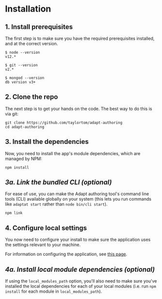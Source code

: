 # Installation

## 1. Install prerequisites
The first step is to make sure you have the required prerequisites installed, and at the correct version.

```
$ node --version
v12.*

$ git --version
v2.*

$ mongod --version
db version v3+
```

## 2. Clone the repo
The next step is to get your hands on the code. The best way to do this is via git:
```
git clone https://github.com/taylortom/adapt-authoring
cd adapt-authoring
```

## 3. Install the dependencies
Now, you need to install the app's module dependencies, which are managed by NPM:
```
npm install
```

## *3a. Link the bundled CLI (optional)*

For ease of use, you can make the Adapt authoring tool's command line tools (CLI) available globally on your system (this lets you run commands like `adaptat start` rather than `node bin/cli start`).

```
npm link
```

## 4. Configure local settings
You now need to configure your install to make sure the application uses the settings relevant to your machine.

For information on configuring the application, see [this page](temp-configuration.html).

## *4a. Install local module dependencies (optional)*
If using the `local_modules_path` option, you'll also need to make sure you've installed the local dependencies for each of your local modules (i.e. run `npm install` for each module in `local_modules_path`).
